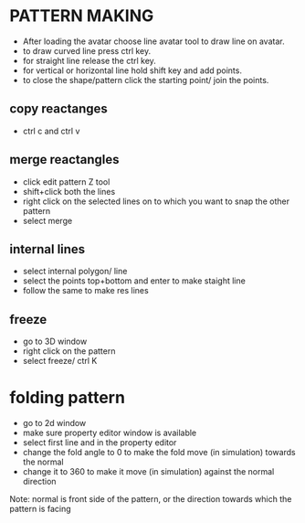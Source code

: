 # PATTERN MAKING
- After loading the avatar choose line avatar tool to draw line on avatar.
- to draw curved line press ctrl key. 
- for straight line release the ctrl key.
- for vertical or horizontal line hold shift key and add points.
- to close the shape/pattern click the starting point/ join the points.

## copy reactanges
- ctrl c and ctrl v

## merge reactangles
- click edit pattern Z tool
- shift+click both the lines
- right click on the selected lines on to which you want to snap the other pattern 
- select merge 

## internal lines 
- select  internal polygon/ line 
- select the points top+bottom and enter to make staight line 
- follow the same to make res lines

## freeze
- go to 3D window
- right click on the pattern 
- select freeze/ ctrl K 

# folding pattern
- go to 2d window
- make sure property editor window is available
- select first line and in the property editor
- change the fold angle to 0 to make the fold move (in simulation) towards the normal
- change it to 360 to make it move (in simulation) against the normal direction

Note: normal is front side of the pattern, or the direction towards which the pattern is facing